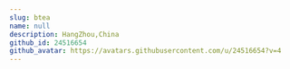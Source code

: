 ```yaml
---
slug: btea
name: null
description: HangZhou,China
github_id: 24516654
github_avatar: https://avatars.githubusercontent.com/u/24516654?v=4
---
```


